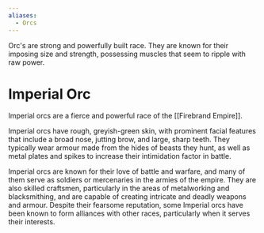 ```yaml
---
aliases:
  - Orcs
---
```



Orc's are strong and powerfully built race. They are known for their imposing size and strength, possessing muscles that seem to ripple with raw power.
# Imperial Orc
Imperial orcs are a fierce and powerful race of the [[Firebrand Empire]]. 

Imperial orcs have rough, greyish-green skin, with prominent facial features that include a broad nose, jutting brow, and large, sharp teeth. They typically wear armour made from the hides of beasts they hunt, as well as metal plates and spikes to increase their intimidation factor in battle.

Imperial orcs are known for their love of battle and warfare, and many of them serve as soldiers or mercenaries in the armies of the empire. They are also skilled craftsmen, particularly in the areas of metalworking and blacksmithing, and are capable of creating intricate and deadly weapons and armour. Despite their fearsome reputation, some Imperial orcs have been known to form alliances with other races, particularly when it serves their interests.